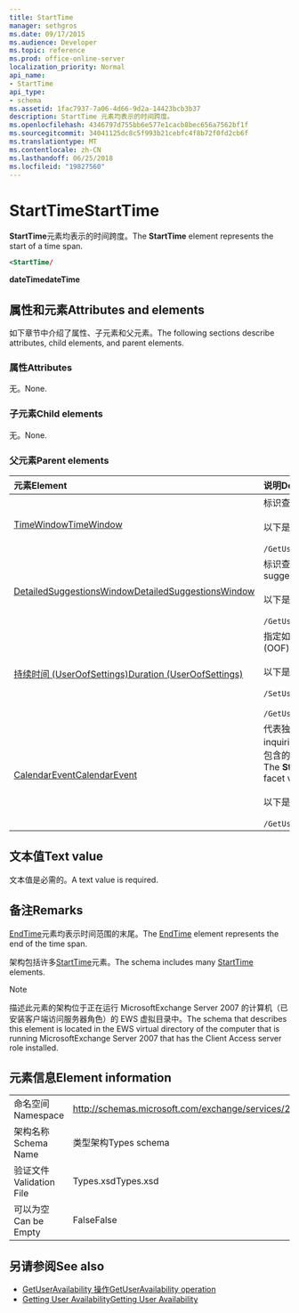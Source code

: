 ```yaml
---
title: StartTime
manager: sethgros
ms.date: 09/17/2015
ms.audience: Developer
ms.topic: reference
ms.prod: office-online-server
localization_priority: Normal
api_name:
- StartTime
api_type:
- schema
ms.assetid: 1fac7937-7a06-4d66-9d2a-14423bcb3b37
description: StartTime 元素均表示的时间跨度。
ms.openlocfilehash: 4346797d755bb6e577e1cacb8bec656a7562bf1f
ms.sourcegitcommit: 34041125dc8c5f993b21cebfc4f8b72f0fd2cb6f
ms.translationtype: MT
ms.contentlocale: zh-CN
ms.lasthandoff: 06/25/2018
ms.locfileid: "19827560"
---
```

# <a name="starttime"></a><span data-ttu-id="e188f-103">StartTime</span><span class="sxs-lookup"><span data-stu-id="e188f-103">StartTime</span></span>

<span data-ttu-id="e188f-104">**StartTime**元素均表示的时间跨度。</span><span class="sxs-lookup"><span data-stu-id="e188f-104">The **StartTime** element represents the start of a time span.</span></span> 
  
```xml
<StartTime/
```

<span data-ttu-id="e188f-105">**dateTime**</span><span class="sxs-lookup"><span data-stu-id="e188f-105">**dateTime**</span></span>

## <a name="attributes-and-elements"></a><span data-ttu-id="e188f-106">属性和元素</span><span class="sxs-lookup"><span data-stu-id="e188f-106">Attributes and elements</span></span>

<span data-ttu-id="e188f-107">如下章节中介绍了属性、子元素和父元素。</span><span class="sxs-lookup"><span data-stu-id="e188f-107">The following sections describe attributes, child elements, and parent elements.</span></span>
  
### <a name="attributes"></a><span data-ttu-id="e188f-108">属性</span><span class="sxs-lookup"><span data-stu-id="e188f-108">Attributes</span></span>

<span data-ttu-id="e188f-109">无。</span><span class="sxs-lookup"><span data-stu-id="e188f-109">None.</span></span>
  
### <a name="child-elements"></a><span data-ttu-id="e188f-110">子元素</span><span class="sxs-lookup"><span data-stu-id="e188f-110">Child elements</span></span>

<span data-ttu-id="e188f-111">无。</span><span class="sxs-lookup"><span data-stu-id="e188f-111">None.</span></span>
  
### <a name="parent-elements"></a><span data-ttu-id="e188f-112">父元素</span><span class="sxs-lookup"><span data-stu-id="e188f-112">Parent elements</span></span>

|<span data-ttu-id="e188f-113">**元素**</span><span class="sxs-lookup"><span data-stu-id="e188f-113">**Element**</span></span>|<span data-ttu-id="e188f-114">**说明**</span><span class="sxs-lookup"><span data-stu-id="e188f-114">**Description**</span></span>|
|:-----|:-----|
|[<span data-ttu-id="e188f-115">TimeWindow</span><span class="sxs-lookup"><span data-stu-id="e188f-115">TimeWindow</span></span>](timewindow.md) <br/> |<span data-ttu-id="e188f-116">标识查询的用户的可用性信息的时间跨度。</span><span class="sxs-lookup"><span data-stu-id="e188f-116">Identifies the time span queried for the user availability information.</span></span>  <br/><br/> <span data-ttu-id="e188f-117">以下是此元素的 XPath 表达式：</span><span class="sxs-lookup"><span data-stu-id="e188f-117">The following is the XPath expression to this element:</span></span>  <br/><br/>  `/GetUserAvailabilityRequest/FreeBusyViewOptions/TimeWindow` <br/> |
|[<span data-ttu-id="e188f-118">DetailedSuggestionsWindow</span><span class="sxs-lookup"><span data-stu-id="e188f-118">DetailedSuggestionsWindow</span></span>](detailedsuggestionswindow.md) <br/> |<span data-ttu-id="e188f-119">标识查询建议的会议时间有关的详细信息的时间跨度。</span><span class="sxs-lookup"><span data-stu-id="e188f-119">Identifies the time span that is queried for detailed information about suggested meeting times.</span></span>  <br/><br/> <span data-ttu-id="e188f-120">以下是此元素的 XPath 表达式：</span><span class="sxs-lookup"><span data-stu-id="e188f-120">The following is the XPath expression to this element:</span></span> <br/> <br/>  `/GetUserAvailabilityRequest/SuggestionViewOptions/DetailedSuggestionsWindow` <br/> |
|[<span data-ttu-id="e188f-121">持续时间 (UserOofSettings)</span><span class="sxs-lookup"><span data-stu-id="e188f-121">Duration (UserOofSettings)</span></span>](duration-useroofsettings.md) <br/> | <span data-ttu-id="e188f-122">指定如果[OofState](oofstate.md)元素设置为**计划**为其启用 Office 外出 (OOF) 状态的持续时间。</span><span class="sxs-lookup"><span data-stu-id="e188f-122">Specifies the duration for which the Out of Office (OOF) status is enabled if the [OofState](oofstate.md) element is set to **Scheduled**.</span></span>  <br/><br/>  <span data-ttu-id="e188f-123">以下是此元素可能 XPath 表达式：</span><span class="sxs-lookup"><span data-stu-id="e188f-123">The following are the possible XPath expressions to this element:</span></span> <br/> <br/>  `/SetUserOofSettingsRequest/UserOofSettings/Duration` <br/><br/>  `/GetUserOofSettingsResponse/OofSettings/Duration` <br/> |
|[<span data-ttu-id="e188f-124">CalendarEvent</span><span class="sxs-lookup"><span data-stu-id="e188f-124">CalendarEvent</span></span>](calendarevent.md) <br/> |<span data-ttu-id="e188f-125">代表独特的日历项匹配项。</span><span class="sxs-lookup"><span data-stu-id="e188f-125">Represents a unique calendar item occurrence.</span></span> <span data-ttu-id="e188f-126">这用于可用性的查询。</span><span class="sxs-lookup"><span data-stu-id="e188f-126">This is used for Availability inquiries.</span></span> <span data-ttu-id="e188f-127">**StartTime**元素需要**CalendarEvent**元素中。</span><span class="sxs-lookup"><span data-stu-id="e188f-127">The **StartTime** element is required in the **CalendarEvent** element.</span></span> <span data-ttu-id="e188f-128">尽管它包含的**持续时间**类型中的**StartTime**元素包含的方面值相同， **CalendarEvent**元素中的**StartTime**元素是唯一的**CalendarEvent**类型。</span><span class="sxs-lookup"><span data-stu-id="e188f-128">The **StartTime** element in the **CalendarEvent** element is unique to the **CalendarEvent** type although it contains the same facet values that the **StartTime** elements in the **Duration** type contain.</span></span>  <br/><br/> <span data-ttu-id="e188f-129">以下是此元素的 XPath 表达式：</span><span class="sxs-lookup"><span data-stu-id="e188f-129">The following is the XPath expression to this element:</span></span>  <br/> <br/> `/GetUserAvailabilityResponse/FreeBusyResponseArray/FreeBusyResponse/FreeBusyView/CalendarEventArray/CalendarEvent[i]` <br/> |
   
## <a name="text-value"></a><span data-ttu-id="e188f-130">文本值</span><span class="sxs-lookup"><span data-stu-id="e188f-130">Text value</span></span>

<span data-ttu-id="e188f-131">文本值是必需的。</span><span class="sxs-lookup"><span data-stu-id="e188f-131">A text value is required.</span></span>
  
## <a name="remarks"></a><span data-ttu-id="e188f-132">备注</span><span class="sxs-lookup"><span data-stu-id="e188f-132">Remarks</span></span>

<span data-ttu-id="e188f-133">[EndTime](endtime.md)元素均表示时间范围的末尾。</span><span class="sxs-lookup"><span data-stu-id="e188f-133">The [EndTime](endtime.md) element represents the end of the time span.</span></span> 
  
<span data-ttu-id="e188f-134">架构包括许多[StartTime](starttime.md)元素。</span><span class="sxs-lookup"><span data-stu-id="e188f-134">The schema includes many [StartTime](starttime.md) elements.</span></span> 
  
> [!NOTE]
> <span data-ttu-id="e188f-135">描述此元素的架构位于正在运行 MicrosoftExchange Server 2007 的计算机（已安装客户端访问服务器角色）的 EWS 虚拟目录中。</span><span class="sxs-lookup"><span data-stu-id="e188f-135">The schema that describes this element is located in the EWS virtual directory of the computer that is running MicrosoftExchange Server 2007 that has the Client Access server role installed.</span></span> 
  
## <a name="element-information"></a><span data-ttu-id="e188f-136">元素信息</span><span class="sxs-lookup"><span data-stu-id="e188f-136">Element information</span></span>

|||
|:-----|:-----|
|<span data-ttu-id="e188f-137">命名空间</span><span class="sxs-lookup"><span data-stu-id="e188f-137">Namespace</span></span>  <br/> |http://schemas.microsoft.com/exchange/services/2006/types  <br/> |
|<span data-ttu-id="e188f-138">架构名称</span><span class="sxs-lookup"><span data-stu-id="e188f-138">Schema Name</span></span>  <br/> |<span data-ttu-id="e188f-139">类型架构</span><span class="sxs-lookup"><span data-stu-id="e188f-139">Types schema</span></span>  <br/> |
|<span data-ttu-id="e188f-140">验证文件</span><span class="sxs-lookup"><span data-stu-id="e188f-140">Validation File</span></span>  <br/> |<span data-ttu-id="e188f-141">Types.xsd</span><span class="sxs-lookup"><span data-stu-id="e188f-141">Types.xsd</span></span>  <br/> |
|<span data-ttu-id="e188f-142">可以为空</span><span class="sxs-lookup"><span data-stu-id="e188f-142">Can be Empty</span></span>  <br/> |<span data-ttu-id="e188f-143">False</span><span class="sxs-lookup"><span data-stu-id="e188f-143">False</span></span>  <br/> |
   
## <a name="see-also"></a><span data-ttu-id="e188f-144">另请参阅</span><span class="sxs-lookup"><span data-stu-id="e188f-144">See also</span></span>

- [<span data-ttu-id="e188f-145">GetUserAvailability 操作</span><span class="sxs-lookup"><span data-stu-id="e188f-145">GetUserAvailability operation</span></span>](getuseravailability-operation.md)
- [<span data-ttu-id="e188f-146">Getting User Availability</span><span class="sxs-lookup"><span data-stu-id="e188f-146">Getting User Availability</span></span>](http://msdn.microsoft.com/library/d4133fcb-9b0f-4e6b-aadf-a389da83516a%28Office.15%29.aspx)


